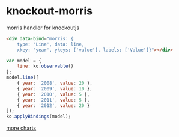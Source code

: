 # knockout-morris

morris handler for knockoutjs

```html
<div data-bind="morris: {
	type: 'Line', data: line,
	xkey: 'year', ykeys: ['value'], labels: ['Value']}"></div>
```

```javascript
var model = {
	line: ko.observable()
};
model.line([
	{ year: '2008', value: 20 },
	{ year: '2009', value: 10 },
	{ year: '2010', value: 5 },
	{ year: '2011', value: 5 },
	{ year: '2012', value: 20 }
]);
ko.applyBindings(model);
```

[more charts](http://zweifisch.github.io/knockout-morris/)
